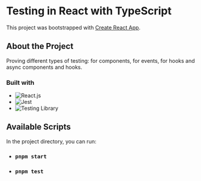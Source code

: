 # Testing in React with TypeScript

This project was bootstrapped with [Create React App](https://github.com/facebook/create-react-app).

## About the Project
Proving different types of testing: for components, for events, for hooks and async components and hooks. 

### Built with
- ![React.js][React.js]
- ![Jest][Jest]
- ![Testing Library][Testing Library]

[React.js]: https://img.shields.io/badge/react.js-61DAFB?style=for-the-badge&logo=react&logoColor=white
[Jest]: https://img.shields.io/badge/jest-C21325?style=for-the-badge&logo=jest&logoColor=white
[Testing Library]: https://img.shields.io/badge/testinglibrary-E33332?style=for-the-badge&logo=testinglibrary&logoColor=white

## Available Scripts

In the project directory, you can run:

- ### `pnpm start`
- ### `pnpm test`
